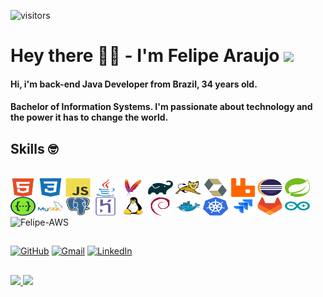 ![visitors](https://visitor-badge.laobi.icu/badge?page_id=57691905)

# Hey there ✌🏼 - I'm Felipe Araujo <img  src="https://raw.githubusercontent.com/iampavangandhi/iampavangandhi/master/gifs/Hi.gif"  width="30px"></h2>

#### Hi, i'm back-end Java Developer from Brazil, 34 years old.
#### Bachelor of Information Systems. I'm passionate about technology and the power it has to change the world.


## Skills :nerd_face:

<p  align="center">

<div  style="display: inline_block"><br>

<img  align="center"  alt="Felipe-HTML"  height="30"  width="40"  src="https://raw.githubusercontent.com/devicons/devicon/master/icons/html5/html5-plain.svg">
<img  align="center"  alt="Felipe-CSS3"  height="30"  width="40"  src="https://raw.githubusercontent.com/devicons/devicon/master/icons/css3/css3-plain.svg">
<img  align="center"  alt="Felipe-JS"  height="30"  width="40"  src="https://raw.githubusercontent.com/devicons/devicon/master/icons/javascript/javascript-original.svg">
<img  align="center"  alt="Felipe-JAVA"  height="30"  width="40"  src="https://raw.githubusercontent.com/devicons/devicon/master/icons/java/java-original.svg">
<img  align="center"  alt="Felipe-MAVEN"  height="30"  width="40"  src="https://raw.githubusercontent.com/devicons/devicon/master/icons/maven/maven-original.svg">
<img  align="center"  alt="Felipe-GRADLE"  height="30"  width="40"  src="https://raw.githubusercontent.com/devicons/devicon/master/icons/gradle/gradle-original.svg">
<img  align="center"  alt="Felipe-TOMCAT"  height="30"  width="40"  src="https://raw.githubusercontent.com/devicons/devicon/master/icons/tomcat/tomcat-original.svg">
<img  align="center"  alt="Felipe-HIBERNATE"  height="30"  width="40"  src="https://raw.githubusercontent.com/devicons/devicon/master/icons/hibernate/hibernate-original.svg">
<img  align="center"  alt="Felipe-RABBITMQ"  height="30"  width="40"  src="https://raw.githubusercontent.com/devicons/devicon/master/icons/rabbitmq/rabbitmq-original.svg">
<img  align="center"  alt="Felipe-ECLIPSE"  height="30"  width="40"  src="https://raw.githubusercontent.com/devicons/devicon/master/icons/eclipse/eclipse-original.svg">
<img  align="center"  alt="Felipe-SPRING"  height="30"  width="40"  src="https://raw.githubusercontent.com/devicons/devicon/master/icons/spring/spring-original.svg">
<img  align="center"  alt="Felipe-SWAGGER"  height="30"  width="40"  src="https://raw.githubusercontent.com/devicons/devicon/master/icons/swagger/swagger-original.svg">
<img  align="center"  alt="Felipe-MYSQL"  height="30"  width="40"  src="https://raw.githubusercontent.com/devicons/devicon/master/icons/mysql/mysql-original-wordmark.svg">
<img  align="center"  alt="Felipe-POSTGRESQL"  height="30"  width="40"  src="https://raw.githubusercontent.com/devicons/devicon/master/icons/postgresql/postgresql-original.svg">
<img  align="center"  alt="Felipe-HEROKU"  height="30"  width="40"  src="https://raw.githubusercontent.com/devicons/devicon/master/icons/heroku/heroku-original.svg">
<img  align="center"  alt="Felipe-LINUX"  height="30"  width="40"  src="https://raw.githubusercontent.com/devicons/devicon/master/icons/linux/linux-original.svg">
<img  align="center"  alt="Felipe-DEBIAN"  height="30"  width="40"  src="https://raw.githubusercontent.com/devicons/devicon/master/icons/debian/debian-original.svg">
<img  align="center"  alt="Felipe-DOCKER"  height="30"  width="40"  src="https://raw.githubusercontent.com/devicons/devicon/master/icons/docker/docker-original.svg">
<img  align="center"  alt="Felipe-KUBERNETES"  height="30"  width="40"  src="https://raw.githubusercontent.com/devicons/devicon/master/icons/kubernetes/kubernetes-original.svg">
<img  align="center"  alt="Felipe-JIRA"  height="30"  width="40"  src="https://raw.githubusercontent.com/devicons/devicon/master/icons/jira/jira-original.svg">
<img  align="center"  alt="Felipe-GITLAB"  height="30"  width="40"  src="https://raw.githubusercontent.com/devicons/devicon/master/icons/gitlab/gitlab-original.svg">
<img  align="center"  alt="Felipe-ARDUINO"  height="30"  width="40"  src="https://raw.githubusercontent.com/devicons/devicon/master/icons/arduino/arduino-original.svg">
<img  align="center"  alt="Felipe-AWS"  height="30"  width="40"  src="https://cdn.jsdelivr.net/gh/devicons/devicon@latest/icons/amazonwebservices/amazonwebservices-plain-wordmark.svg">

          
</div>

<div>
  
## 
  
[![GitHub](https://img.shields.io/badge/github-%23100000.svg?&style=for-the-badge&logo=github&logoColor=white)](https://github.com/FelipeAraujoFmx)
[![Gmail](https://img.shields.io/badge/-Gmail-%23333?style=for-the-badge&logo=gmail&logoColor=red)](mailto:felipecma.araujo@gmail.com)
[![LinkedIn](https://img.shields.io/badge/LinkedIn-%230077B5.svg?&style=for-the-badge&logo=linkedin&logoColor=white)](https://www.linkedin.com/in/felipearaujofmx)

</div>  

<div>
  
## 
  
<a  href="https://github.com/FelipeAraujoFmx">

<img  height="180em"  src="https://github-readme-stats.vercel.app/api?username=FelipeAraujoFmx&show_icons=true&theme=aura&include_all_commits=true&count_private=true"/>
  <img height="180em" src="https://github-readme-stats.vercel.app/api/top-langs/?username=FelipeAraujoFmx&layout=compact&langs_count=7&theme=aura&show_icons=true"/>


</div>
